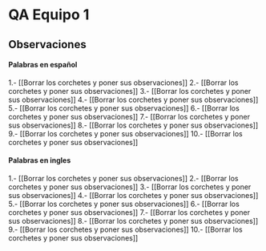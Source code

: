 # QA Equipo 1
## Observaciones
#### Palabras en español
1.- [[Borrar los corchetes y poner sus observaciones]]
2.- [[Borrar los corchetes y poner sus observaciones]]
3.- [[Borrar los corchetes y poner sus observaciones]]
4.- [[Borrar los corchetes y poner sus observaciones]]
5.- [[Borrar los corchetes y poner sus observaciones]]
6.- [[Borrar los corchetes y poner sus observaciones]]
7.- [[Borrar los corchetes y poner sus observaciones]]
8.- [[Borrar los corchetes y poner sus observaciones]]
9.- [[Borrar los corchetes y poner sus observaciones]]
10.- [[Borrar los corchetes y poner sus observaciones]]
#### Palabras en ingles
1.- [[Borrar los corchetes y poner sus observaciones]]
2.- [[Borrar los corchetes y poner sus observaciones]]
3.- [[Borrar los corchetes y poner sus observaciones]]
4.- [[Borrar los corchetes y poner sus observaciones]]
5.- [[Borrar los corchetes y poner sus observaciones]]
6.- [[Borrar los corchetes y poner sus observaciones]]
7.- [[Borrar los corchetes y poner sus observaciones]]
8.- [[Borrar los corchetes y poner sus observaciones]]
9.- [[Borrar los corchetes y poner sus observaciones]]
10.- [[Borrar los corchetes y poner sus observaciones]]
